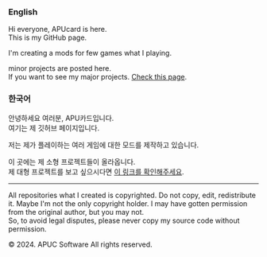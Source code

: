 ### English
Hi everyone, APUcard is here.   
This is my GitHub page.

I'm creating a mods for few games what I playing.

minor projects are posted here.   
If you want to see my major projects. [Check this page](https://github.com/orgs/APUC-SW/repositories).

### 한국어
안녕하세요 여러분, APU카드입니다.   
여기는 제 깃허브 페이지입니다.

저는 제가 플레이하는 여러 게임에 대한 모드를 제작하고 있습니다.

이 곳에는 제 소형 프로젝트들이 올라옵니다.   
제 대형 프로젝트를 보고 싶으시다면 [이 링크를 확인해주세요](https://github.com/orgs/APUC-SW/repositories).

<!---
korAPUcard/korAPUcard is a ✨ special ✨ repository because its `README.md` (this file) appears on your GitHub profile.
You can click the Preview link to take a look at your changes.
--->

-----

All repositories what I created is copyrighted. Do not copy, edit, redistribute it. Maybe I'm not the only copyright holder. I may have gotten permission from the original author, but you may not.   
So, to avoid legal disputes, please never copy my source code without permission.

© 2024. APUC Software All rights reserved.
